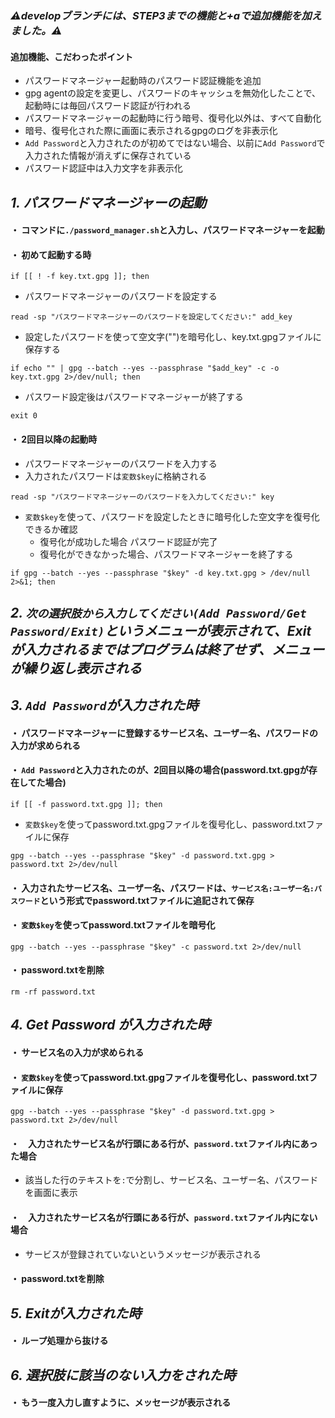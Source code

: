 ### ***⚠️developブランチには、STEP3までの機能と+aで追加機能を加えました。⚠️***

#### 追加機能、こだわったポイント
 - パスワードマネージャー起動時のパスワード認証機能を追加
 - gpg agentの設定を変更し、パスワードのキャッシュを無効化したことで、起動時には毎回パスワード認証が行われる
 - パスワードマネージャーの起動時に行う暗号、復号化以外は、すべて自動化
 - 暗号、復号化された際に画面に表示されるgpgのログを非表示化
 - `Add Password`と入力されたのが初めてではない場合、以前に`Add Password`で入力された情報が消えずに保存されている
 - パスワード認証中は入力文字を非表示化

## ***1. パスワードマネージャーの起動*** 
#### ・ コマンドに`./password_manager.sh`と入力し、パスワードマネージャーを起動

#### ・ 初めて起動する時
```
if [[ ! -f key.txt.gpg ]]; then
```
 - パスワードマネージャーのパスワードを設定する
```
read -sp "パスワードマネージャーのパスワードを設定してください:" add_key
```
 - 設定したパスワードを使って空文字("")を暗号化し、key.txt.gpgファイルに保存する
```
if echo "" | gpg --batch --yes --passphrase "$add_key" -c -o key.txt.gpg 2>/dev/null; then
```
 - パスワード設定後はパスワードマネージャーが終了する
```
exit 0
```

#### ・ 2回目以降の起動時
 - パスワードマネージャーのパスワードを入力する
  - 入力されたパスワードは`変数$key`に格納される 
```
read -sp "パスワードマネージャーのパスワードを入力してください:" key
```
 - `変数$key`を使って、パスワードを設定したときに暗号化した空文字を復号化できるか確認
   - 復号化が成功した場合 パスワード認証が完了
   - 復号化ができなかった場合、パスワードマネージャーを終了する
   
```
if gpg --batch --yes --passphrase "$key" -d key.txt.gpg > /dev/null 2>&1; then
```
   
 
## ***2. `次の選択肢から入力してください(Add Password/Get Password/Exit)`というメニューが表示されて、Exit が入力されるまではプログラムは終了せず、メニューが繰り返し表示される***

## ***3. `Add Password`が入力された時***

#### ・ パスワードマネージャーに登録するサービス名、ユーザー名、パスワードの入力が求められる

#### ・ `Add Password`と入力されたのが、2回目以降の場合(password.txt.gpgが存在してた場合)
```
if [[ -f password.txt.gpg ]]; then
```
 - `変数$key`を使ってpassword.txt.gpgファイルを復号化し、password.txtファイルに保存
```
gpg --batch --yes --passphrase "$key" -d password.txt.gpg > password.txt 2>/dev/null
```
#### ・ 入力されたサービス名、ユーザー名、パスワードは、`サービス名:ユーザー名:パスワード`という形式でpassword.txtファイルに追記されて保存

#### ・ `変数$key`を使ってpassword.txtファイルを暗号化
```
gpg --batch --yes --passphrase "$key" -c password.txt 2>/dev/null
```
#### ・ password.txtを削除
```
rm -rf password.txt
```

## ***4. Get Password が入力された時***

#### ・ サービス名の入力が求められる

#### ・ `変数$key`を使ってpassword.txt.gpgファイルを復号化し、password.txtファイルに保存
`
gpg --batch --yes --passphrase "$key" -d password.txt.gpg > password.txt 2>/dev/null
`
#### ・　入力されたサービス名が行頭にある行が、`password.txt`ファイル内にあった場合

 - 該当した行のテキストを`:`で分割し、サービス名、ユーザー名、パスワードを画面に表示
   
#### ・　入力されたサービス名が行頭にある行が、`password.txt`ファイル内にない場合
 - サービスが登録されていないというメッセージが表示される

#### ・ password.txtを削除

## ***5. Exitが入力された時***

#### ・ ループ処理から抜ける


## ***6. 選択肢に該当のない入力をされた時***

 #### ・ もう一度入力し直すように、メッセージが表示される


























































































